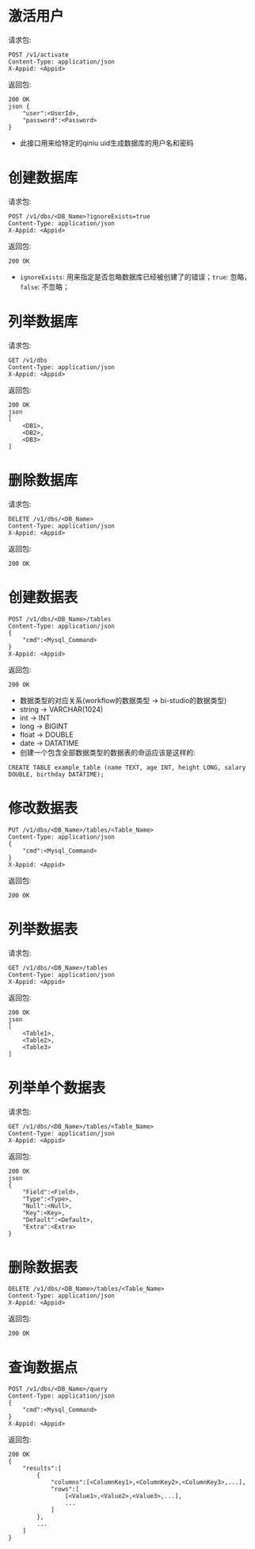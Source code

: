# 激活用户

请求包: 

```
POST /v1/activate
Content-Type: application/json
X-Appid: <Appid>
```

返回包:

```
200 OK
json {
    "user":<UserId>,
    "password":<Password>
}
```

* 此接口用来给特定的qiniu uid生成数据库的用户名和密码

# 创建数据库

请求包: 

```
POST /v1/dbs/<DB_Name>?ignoreExists=true
Content-Type: application/json
X-Appid: <Appid>

```

返回包:

```
200 OK
```

* `ignoreExists`: 用来指定是否忽略数据库已经被创建了的错误；`true`: 忽略，`false`: 不忽略；

# 列举数据库

请求包: 

```
GET /v1/dbs
Content-Type: application/json
X-Appid: <Appid>

```

返回包:

```
200 OK
json
[
    <DB1>,
    <DB2>,
    <DB3>
]
```

# 删除数据库

请求包: 

```
DELETE /v1/dbs/<DB_Name>
Content-Type: application/json
X-Appid: <Appid>

```

返回包:

```
200 OK

```

# 创建数据表

```
POST /v1/dbs/<DB_Name>/tables
Content-Type: application/json
{
    "cmd":<Mysql_Command>
}
X-Appid: <Appid>

```

返回包:

```
200 OK
```

* 数据类型的对应关系(workflow的数据类型 -> bi-studio的数据类型)
* string -> VARCHAR(1024)
* int -> INT 
* long -> BIGINT 
* float -> DOUBLE
* date -> DATATIME
* 创建一个包含全部数据类型的数据表的命运应该是这样的: 

```
CREATE TABLE example_table (name TEXT, age INT, height LONG, salary DOUBLE, birthday DATATIME);
```

# 修改数据表

```
PUT /v1/dbs/<DB_Name>/tables/<Table_Name>
Content-Type: application/json
{
    "cmd":<Mysql_Command>
}
X-Appid: <Appid>

```

返回包:

```
200 OK
```

# 列举数据表

请求包: 

```
GET /v1/dbs/<DB_Name>/tables
Content-Type: application/json
X-Appid: <Appid>

```

返回包:

```
200 OK
json
[
    <Table1>,
    <Table2>,
    <Table3>
]
```

# 列举单个数据表

请求包: 

```
GET /v1/dbs/<DB_Name>/tables/<Table_Name>
Content-Type: application/json
X-Appid: <Appid>

```

返回包:

```
200 OK
json
{
    "Field":<Field>,
    "Type":<Type>,
    "Null":<Null>,
    "Key":<Key>,
    "Default":<Default>,
    "Extra":<Extra>
}
```


# 删除数据表

```
DELETE /v1/dbs/<DB_Name>/tables/<Table_Name>
Content-Type: application/json
X-Appid: <Appid>

```

返回包:

```
200 OK
```

# 查询数据点

```
POST /v1/dbs/<DB_Name>/query
Content-Type: application/json
{
    "cmd":<Mysql_Command>
}
X-Appid: <Appid>

```

返回包:

```
200 OK
{
    "results":[
        {
            "columns":[<ColumnKey1>,<ColumnKey2>,<ColumnKey3>,...],
            "rows":[
                [<Value1>,<Value2>,<Value3>,...],
                ...
            ]
        },
        ...
    ]
}
```